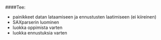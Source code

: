 ####Tee:

* painikkeet datan lataamiseen ja ennustusten laatimiseen (ei kiireinen)  
* SAXparserin luominen  
* luokka oppimista varten  
* luokka ennustuksia varten  